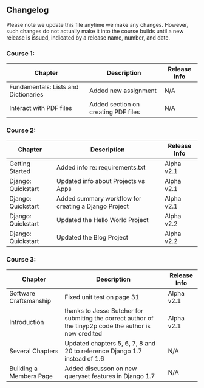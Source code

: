 ## Changelog

Please note we update this file anytime we make any changes. However, such changes do not actually make it into the course builds until a new release is issued, indicated by a release name, number, and date.

### Course 1:

| Chapter            | Description                                          | Release Info |
|--------------------|------------------------------------------------------|--------------|
| Fundamentals: Lists and Dictionaries | Added new assignment               | N/A   |
| Interact with PDF files | Added section on creating PDF files               | N/A   |


### Course 2:

| Chapter            | Description                                          | Release Info |
|--------------------|------------------------------------------------------|--------------|
| Getting Started    | Added info re: requirements.txt                      | Alpha v2.1   |
| Django: Quickstart | Updated info about Projects vs Apps                  | Alpha v2.1   |
| Django: Quickstart | Added summary workflow for creating a Django Project | Alpha v2.1   |
| Django: Quickstart | Updated the Hello World Project 						| Alpha v2.2   |
| Django: Quickstart | Updated the Blog Project 							| Alpha v2.2   |


### Course 3:
| Chapter            | Description                                          | Release Info |
|--------------------|------------------------------------------------------|--------------|
| Software Craftsmanship    | Fixed unit test on page 31                    | Alpha v2.1   |
| Introduction | thanks to Jesse Butcher for submiting the correct author of the tinyp2p code the author is now credited | Alpha v2.1 |
|Several Chapters | Updated chapters 5, 6, 7, 8 and 20 to reference Django 1.7 instead of 1.6 | N/A|
|Building a Members Page | Added discusson on new queryset features in Django 1.7 | N/A|



